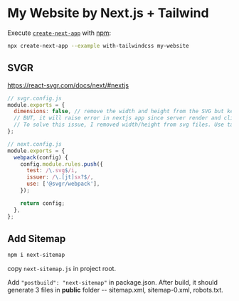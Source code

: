 # My Website by Next.js + Tailwind

Execute [`create-next-app`](https://github.com/vercel/next.js/tree/canary/packages/create-next-app) with
[npm](https://docs.npmjs.com/cli/init):

```bash
npx create-next-app --example with-tailwindcss my-website
```

## SVGR

https://react-svgr.com/docs/next/#nextjs

```js
// svgr.config.js
module.exports = {
  dimensions: false, // remove the width and height from the SVG but keep the viewBox for correct scaling.
  // BUT, it will raise error in nextjs app since server render and client render svg don't match: Prop `width` did not match. Server: "null" Client: "32" (width of svg).
  // To solve this issue, I removed width/height from svg files. Use tailwind to config size.
};
```

```js
// next.config.js
module.exports = {
  webpack(config) {
    config.module.rules.push({
      test: /\.svg$/i,
      issuer: /\.[jt]sx?$/,
      use: ['@svgr/webpack'],
    });

    return config;
  },
};
```

## Add Sitemap

```bash
npm i next-sitemap
```

copy `next-sitemap.js` in project root.

Add `"postbuild": "next-sitemap"` in package.json. After build, it should generate 3 files in **public** folder --
sitemap.xml, sitemap-0.xml, robots.txt.
